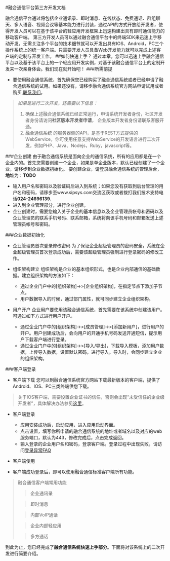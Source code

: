 #融合通信平台第三方开发文档

融合通信平台通过将包括企业通讯录、即时消息、在线状态、免费通话、群组聊天、多人语音、视频会议等基本能力进行封装，通过API的方式开放给开发者，使得开发人员可以在基于该平台的轻应用开发框架上迅速构建出具有即时通信能力的移动客户端。
第三方开发人员可以通过融合通信平台中的终端SDK来迅速上手移动开发，无需关注多个平台的技术细节就可以开发出具有IOS、Android，PC三个操作系统上的统一客户端。只需要开发人员具备Web开发能力就可以完成上述客户端的定制与开发工作。
##如何快速上手？
通过本章，您可以迅速上手融合通信平台以及基于该平台上的一个轻应用开发实例，对基于该融合通信平台上的定制开发来一次亲身体会。我们现在就开始吧！
###所需前提
- 要使用融合通信系统，首先确保您已经购买了融合通信系统或者已经申请了融合通信系统的试用。如果还没有，请移步融合通信系统官方网站申请试用或者购买,[联系我们](http://www.sipsys.com)。
>*如果是进行二次开发，还需要以下信息：*
> 1.  确保上述融合通信系统已经正常运行，申请系统开发者身份，社区开发者身份请访问**社区版本开发者申请**， 企业版本开发者身份请联系客服开通。
>2.  融合通信系统 的服务器侧的API，是基于REST方式提供的WebService，你可使用任意支持WebService的开发语言进行二次开发，例如PHP、Java、Nodejs，Ruby，javascript等。


###企业创建
由于融合通信系统是面向企业的通信系统，所有的应用都是在一个企业内的。首先您需要创建一个企业，如果是单企业版本，默认已经创建了一个企业，请移步到企业数据初始化。
要创建企业，请登录融合通信系统的管理后台，**地址**为：**TODO**

- 输入用户名和密码以及验证码后进入到系统；如果您没有获取到后台管理的用户名和密码，请移步至www.sipsys.com交流区获取或者拨打我们技术支持电话**024-24696139**.
- 进入到企业管理部分，进行企业创建。
- 企业创建时，需要您输入关于企业的基本信息以及企业管理员帐号和密码以及企业管理员的联系手机号码、联系邮箱，系统将向该手机号码和邮箱发送上述管理员帐号和密码。

###企业数据初始化
- 企业管理员首次登录修改密码
为了保证企业超级管理员的密码安全，系统在企业超级管理员首次登录成功后，需要该超级管理员强制进行登录密码的修改工作。
- 组织架构建立
组织架构是企业的基本组织形式，也是企业内部通信的基础数据。建立组织架构的方法如下：
	- 通过企业门户中的[组织架构]->>[企业组织架构]，在指定节点下添加子节点。
	- 用户数据导入的时候，通过部门属性，就可同步建立企业组织架构。

- 用户开户
企业用户要使用该融合通信系统，首先需要在该系统中创建该用户。可通过如下方式进行用户开户。
	- 通过企业门户中的[组织架构]->>[成员管理]->>[添加新用户]，进行用户的开户。用户创建成功后，会向用户的开通手机号码发送开通短信，提示用户下载客户端进行登录。
	- 通过企业门户中的[组织架构]->>[导入/导出]，下载导入模板，添加用户数据，上传导入数据，设置默认密码，进行导入。导入时，会同步建立企业的组织架构。

###客户端登录
- 客户端下载
您可以到融合通信系统官方网站下载最新版本的客户端，提供了Android、IOS、PC三类终端供您下载。
>关于IOS客户端，需要设置企业证书的信任，否则会出现“未受信任的企业级开发者”，具体解决办法参见[这里](http://jingyan.baidu.com/article/fcb5aff7a10c37edaa4a71a4.html)。
- 客户端登录
	- 应用安装成功后，启动应用，进入应用启动界面。
	- 点击设置，填写你所申请的融合通信系统的地址或者域名以及对应的web服务端口，默认为443，修改完成后，点击完成返回。
	- 输入登录的企业用户名和密码，登录客户端。登录过程中出现失败，请访问[登录异常FAQ](http://www.sipsys.com/faq/1.html)

- 客户端使用
- 客户端成功登录后，即可以使用融合通信标准客户端所有功能。
>融合通信客户端常用功能
>
>> 企业通讯录
>
>>即时消息
>
>>内部VoIP通话
>
>>企业内部轻应用
>
>>多方通话

到此为止，您已经完成了**融合通信系统快速上手部分**。下面将对该系统上的二次开发进行简要介绍。
